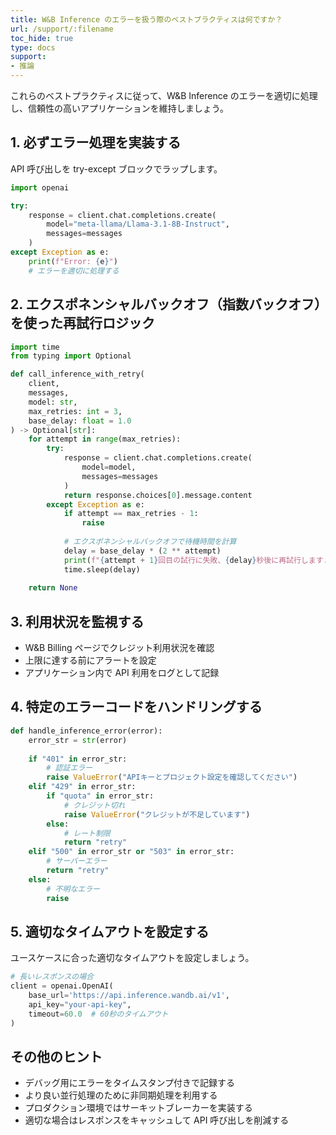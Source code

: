 ```yaml
---
title: W&B Inference のエラーを扱う際のベストプラクティスは何ですか？
url: /support/:filename
toc_hide: true
type: docs
support:
- 推論
---
```


これらのベストプラクティスに従って、W&B Inference のエラーを適切に処理し、信頼性の高いアプリケーションを維持しましょう。

## 1. 必ずエラー処理を実装する

API 呼び出しを try-except ブロックでラップします。

```python
import openai

try:
    response = client.chat.completions.create(
        model="meta-llama/Llama-3.1-8B-Instruct",
        messages=messages
    )
except Exception as e:
    print(f"Error: {e}")
    # エラーを適切に処理する
```

## 2. エクスポネンシャルバックオフ（指数バックオフ）を使った再試行ロジック

```python
import time
from typing import Optional

def call_inference_with_retry(
    client, 
    messages, 
    model: str,
    max_retries: int = 3,
    base_delay: float = 1.0
) -> Optional[str]:
    for attempt in range(max_retries):
        try:
            response = client.chat.completions.create(
                model=model,
                messages=messages
            )
            return response.choices[0].message.content
        except Exception as e:
            if attempt == max_retries - 1:
                raise
            
            # エクスポネンシャルバックオフで待機時間を計算
            delay = base_delay * (2 ** attempt)
            print(f"{attempt + 1}回目の試行に失敗、{delay}秒後に再試行します...")
            time.sleep(delay)
    
    return None
```

## 3. 利用状況を監視する

- W&B Billing ページでクレジット利用状況を確認
- 上限に達する前にアラートを設定
- アプリケーション内で API 利用をログとして記録

## 4. 特定のエラーコードをハンドリングする

```python
def handle_inference_error(error):
    error_str = str(error)
    
    if "401" in error_str:
        # 認証エラー
        raise ValueError("APIキーとプロジェクト設定を確認してください")
    elif "429" in error_str:
        if "quota" in error_str:
            # クレジット切れ
            raise ValueError("クレジットが不足しています")
        else:
            # レート制限
            return "retry"
    elif "500" in error_str or "503" in error_str:
        # サーバーエラー
        return "retry"
    else:
        # 不明なエラー
        raise
```

## 5. 適切なタイムアウトを設定する

ユースケースに合った適切なタイムアウトを設定しましょう。

```python
# 長いレスポンスの場合
client = openai.OpenAI(
    base_url='https://api.inference.wandb.ai/v1',
    api_key="your-api-key",
    timeout=60.0  # 60秒のタイムアウト
)
```

## その他のヒント

- デバッグ用にエラーをタイムスタンプ付きで記録する
- より良い並行処理のために非同期処理を利用する
- プロダクション環境ではサーキットブレーカーを実装する
- 適切な場合はレスポンスをキャッシュして API 呼び出しを削減する